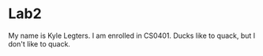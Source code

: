 # Lab2
My name is Kyle Legters. I am enrolled in CS0401.
Ducks like to quack, but I don't like to quack.